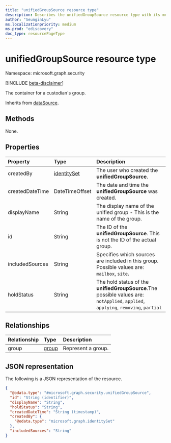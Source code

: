 ```yaml
---
title: "unifiedGroupSource resource type"
description: Describes the unifiedGroupSource resource type with its methods, properties, relationships, and a JSON representation.
author: "SeunginLyu"
ms.localizationpriority: medium
ms.prod: "ediscovery"
doc_type: resourcePageType
---
```


# unifiedGroupSource resource type

Namespace: microsoft.graph.security

[!INCLUDE [beta-disclaimer](../../includes/beta-disclaimer.md)]

The container for a custodian's group.

Inherits from [dataSource](../resources/security-datasource.md).

## Methods
None.
## Properties
|Property|Type|Description|
|:---|:---|:---|
|createdBy|[identitySet](../resources/identityset.md)|The user who created the **unifiedGroupSource**.|
|createdDateTime|DateTimeOffset|The date and time the **unifiedGroupSource** was created.|
|displayName|String|The display name of the unified group - This is the name of the group.|
|id|String|The ID of the **unifiedGroupSource**. This is not the ID of the actual group.|
|includedSources|String|Specifies which sources are included in this group. Possible values are: `mailbox`, `site`.|
|holdStatus|String|The hold status of the **unifiedGroupSource**.The possible values are: `notApplied`, `applied`, `applying`, `removing`, `partial`|

## Relationships
|Relationship|Type|Description|
|:---|:---|:---|
|group|[group](../resources/group.md)|Represent a group.|

## JSON representation
The following is a JSON representation of the resource.
<!-- {
  "blockType": "resource",
  "keyProperty": "id",
  "@odata.type": "microsoft.graph.security.unifiedGroupSource",
  "baseType": "microsoft.graph.security.dataSource",
  "openType": false
}
-->
``` json
{
  "@odata.type": "#microsoft.graph.security.unifiedGroupSource",
  "id": "String (identifier)",
  "displayName": "String",
  "holdStatus": "String",
  "createdDateTime": "String (timestamp)",
  "createdBy": {
    "@odata.type": "microsoft.graph.identitySet"
  },
  "includedSources": "String"
}
```

